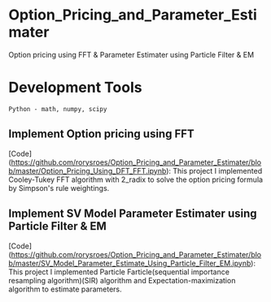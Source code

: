 # Option_Pricing_and_Parameter_Estimater
Option pricing using FFT &amp; Parameter Estimater using Particle Filter &amp; EM

# Development Tools
```
Python - math, numpy, scipy

```
## Implement Option pricing using FFT

[Code] (https://github.com/rorysroes/Option_Pricing_and_Parameter_Estimater/blob/master/Option_Pricing_Using_DFT_FFT.ipynb):
This project I implemented Cooley-Tukey FFT algorithm with 2_radix to solve the option pricing formula by Simpson's rule weightings.


## Implement SV Model Parameter Estimater using Particle Filter &amp; EM

[Code] (https://github.com/rorysroes/Option_Pricing_and_Parameter_Estimater/blob/master/SV_Model_Parameter_Estimate_Using_Particle_Filter_EM.ipynb):
This project I implemented Particle Farticle(sequential importance resampling algorithm)(SIR) algorithm and Expectation-maximization algorithm to estimate parameters.

